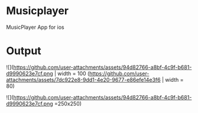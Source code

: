 # Musicplayer
MusicPlayer App for ios

# Output 
![](https://github.com/user-attachments/assets/94d82766-a8bf-4c9f-b681-d9990623e7cf.png | width = 100
(https://github.com/user-attachments/assets/7dc922e8-9dd1-4e20-9677-e86efe14e3f6 | width = 80)

![](https://github.com/user-attachments/assets/94d82766-a8bf-4c9f-b681-d9990623e7cf.png =250x250)

